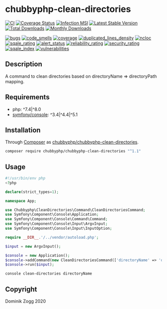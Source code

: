 # chubbyphp-clean-directories

[![CI](https://github.com/chubbyphp/chubbyphp-clean-directories/workflows/CI/badge.svg?branch=master)](https://github.com/chubbyphp/chubbyphp-clean-directories/actions?query=workflow%3ACI)
[![Coverage Status](https://coveralls.io/repos/github/chubbyphp/chubbyphp-clean-directories/badge.svg?branch=master)](https://coveralls.io/github/chubbyphp/chubbyphp-clean-directories?branch=master)
[![Infection MSI](https://badge.stryker-mutator.io/github.com/chubbyphp/chubbyphp-clean-directories/master)](https://dashboard.stryker-mutator.io/reports/github.com/chubbyphp/chubbyphp-clean-directories/master)
[![Latest Stable Version](https://poser.pugx.org/chubbyphp/chubbyphp-clean-directories/v/stable.png)](https://packagist.org/packages/chubbyphp/chubbyphp-clean-directories)
[![Total Downloads](https://poser.pugx.org/chubbyphp/chubbyphp-clean-directories/downloads.png)](https://packagist.org/packages/chubbyphp/chubbyphp-clean-directories)
[![Monthly Downloads](https://poser.pugx.org/chubbyphp/chubbyphp-clean-directories/d/monthly)](https://packagist.org/packages/chubbyphp/chubbyphp-clean-directories)

[![bugs](https://sonarcloud.io/api/project_badges/measure?project=chubbyphp_chubbyphp-clean-directories&metric=bugs)](https://sonarcloud.io/dashboard?id=chubbyphp_chubbyphp-clean-directories)
[![code_smells](https://sonarcloud.io/api/project_badges/measure?project=chubbyphp_chubbyphp-clean-directories&metric=code_smells)](https://sonarcloud.io/dashboard?id=chubbyphp_chubbyphp-clean-directories)
[![coverage](https://sonarcloud.io/api/project_badges/measure?project=chubbyphp_chubbyphp-clean-directories&metric=coverage)](https://sonarcloud.io/dashboard?id=chubbyphp_chubbyphp-clean-directories)
[![duplicated_lines_density](https://sonarcloud.io/api/project_badges/measure?project=chubbyphp_chubbyphp-clean-directories&metric=duplicated_lines_density)](https://sonarcloud.io/dashboard?id=chubbyphp_chubbyphp-clean-directories)
[![ncloc](https://sonarcloud.io/api/project_badges/measure?project=chubbyphp_chubbyphp-clean-directories&metric=ncloc)](https://sonarcloud.io/dashboard?id=chubbyphp_chubbyphp-clean-directories)
[![sqale_rating](https://sonarcloud.io/api/project_badges/measure?project=chubbyphp_chubbyphp-clean-directories&metric=sqale_rating)](https://sonarcloud.io/dashboard?id=chubbyphp_chubbyphp-clean-directories)
[![alert_status](https://sonarcloud.io/api/project_badges/measure?project=chubbyphp_chubbyphp-clean-directories&metric=alert_status)](https://sonarcloud.io/dashboard?id=chubbyphp_chubbyphp-clean-directories)
[![reliability_rating](https://sonarcloud.io/api/project_badges/measure?project=chubbyphp_chubbyphp-clean-directories&metric=reliability_rating)](https://sonarcloud.io/dashboard?id=chubbyphp_chubbyphp-clean-directories)
[![security_rating](https://sonarcloud.io/api/project_badges/measure?project=chubbyphp_chubbyphp-clean-directories&metric=security_rating)](https://sonarcloud.io/dashboard?id=chubbyphp_chubbyphp-clean-directories)
[![sqale_index](https://sonarcloud.io/api/project_badges/measure?project=chubbyphp_chubbyphp-clean-directories&metric=sqale_index)](https://sonarcloud.io/dashboard?id=chubbyphp_chubbyphp-clean-directories)
[![vulnerabilities](https://sonarcloud.io/api/project_badges/measure?project=chubbyphp_chubbyphp-clean-directories&metric=vulnerabilities)](https://sonarcloud.io/dashboard?id=chubbyphp_chubbyphp-clean-directories)

## Description

A command to clean directories based on directoryName => directoryPath mapping.

## Requirements

 * php: ^7.4|^8.0
 * [symfony/console][2]: ^3.4|^4.4|^5.1

## Installation

Through [Composer](http://getcomposer.org) as [chubbyphp/chubbyphp-clean-directories][1].

```sh
composer require chubbyphp/chubbyphp-clean-directories "^1.1"
```

## Usage

```php
#!/usr/bin/env php
<?php

declare(strict_types=1);

namespace App;

use Chubbyphp\CleanDirectories\Command\CleanDirectoriesCommand;
use Symfony\Component\Console\Application;
use Symfony\Component\Console\Command\Command;
use Symfony\Component\Console\Input\ArgvInput;
use Symfony\Component\Console\Input\InputOption;

require __DIR__.'/../vendor/autoload.php';

$input = new ArgvInput();

$console = new Application();
$console->addCommand(new CleanDirectoriesCommand(['directoryName' => 'directoryPath']));
$console->run($input);
```

```sh
console clean-directories directoryName
```

## Copyright

Dominik Zogg 2020

[1]: https://packagist.org/packages/chubbyphp/chubbyphp-clean-directories
[2]: https://packagist.org/packages/symfony/console
